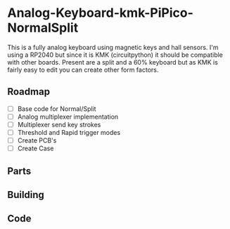 # Analog-Keyboard-kmk-PiPico-NormalSplit

This is a fully analog keyboard using magnetic keys and hall sensors. I'm using a RP2040 but since it is KMK (circuitpython) it should be compatible with other boards. Present are a split and a 60% keyboard but as KMK is fairly easy to edit you can create other form factors.

## Roadmap
- [ ] Base code for Normal/Split
- [ ] Analog multiplexer implementation
- [ ] Multiplexer send key strokes
- [ ] Threshold and Rapid trigger modes
- [ ] Create PCB's
- [ ] Create Case

## Parts

## Building

## Code
